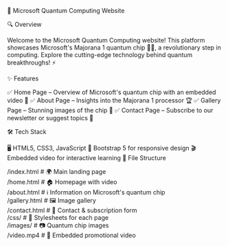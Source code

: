 🌌 Microsoft Quantum Computing Website

🔍 Overview

Welcome to the Microsoft Quantum Computing website! This platform showcases Microsoft's Majorana 1 quantum chip 🧑‍🔬, a revolutionary step in computing. Explore the cutting-edge technology behind quantum breakthroughs! ⚡

✨ Features

✅ Home Page – Overview of Microsoft's quantum chip with an embedded video 🎥
✅ About Page – Insights into the Majorana 1 processor 🏆
✅ Gallery Page – Stunning images of the chip 📸
✅ Contact Page – Subscribe to our newsletter or suggest topics 📩

🛠️ Tech Stack

🖥️ HTML5, CSS3, JavaScript
🎨 Bootstrap 5 for responsive design
🎬 Embedded video for interactive learning
📂 File Structure

/index.html         # 🌍 Main landing page  
/home.html          # 🏠 Homepage with video  
/about.html         # ℹ️ Information on Microsoft's quantum chip  
/gallery.html       # 🖼️ Image gallery  
/contact.html       # 📧 Contact & subscription form  
/css/               # 🎨 Stylesheets for each page  
/images/            # 📷 Quantum chip images  
/video.mp4         # 🎥 Embedded promotional video  

